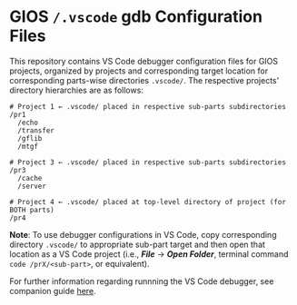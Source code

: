 # GIOS `/.vscode` gdb Configuration Files

This repository contains VS Code debugger configuration files for GIOS projects, organized by projects and corresponding target location for corresponding parts-wise directories `.vscode/`. The respective projects' directory hierarchies are as follows:

```
# Project 1 ← .vscode/ placed in respective sub-parts subdirectories
/pr1
  /echo
  /transfer
  /gflib
  /mtgf

# Project 3 ← .vscode/ placed in respective sub-parts subdirectories
/pr3
  /cache
  /server

# Project 4 ← .vscode/ placed at top-level directory of project (for BOTH parts)
/pr4
```
**Note**: To use debugger configurations in VS Code, copy corresponding directory `.vscode/` to appropriate sub-part target and then open that location as a VS Code project (i.e., ***File*** → ***Open Folder***, terminal command `code /prX/<sub-part>`, or equivalent).


For further information regarding runnning the VS Code debugger, see companion guide [here](https://docs.google.com/document/d/1U55jP_KEGCW2O_GMHIR1KJ6YJNAG6T9Bk27BzYVMybI).